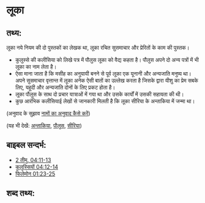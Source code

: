 # लूका #

## तथ्य: ##

लूका नये नियम की दो पुस्तकों का लेखक था, लूका रचित सुसमाचार और प्रेरितों के काम की पुस्तक।

* कुलुस्से की कलीसिया को लिखे पत्र में पौलुस लूका को वैद्य कहता है। पौलुस अपने दो अन्य पत्रों में भी लूका का नाम लेता है।
* ऐसा माना जाता है कि मसीह का अनुयायी बनने से पूर्व लूका एक यूनानी और अन्यजाति मनुष्य था। अपने सुसमाचार वृत्तान्त में लूका अनेक ऐसी बातों का उल्लेख करता है जिसके द्वारा यीशु का प्रेम सबके लिए, यहूदी और अन्यजाति दोनों के लिए प्रकट होता है।
* लूका पौलुस के साथ दो प्रचार यात्राओं में गया था और उसके कार्यों में उसकी सहायता की थी।
* कुछ आरंभिक कलीसियाई लेखों से जानकारी मिलती है कि लूका सीरिया के अन्ताकिया में जन्मा था।

(अनुवाद के सुझाव [नामों का अनुवाद कैसे करें](rc://en/ta/man/translate/translate-names))

(यह भी देखें: [अन्ताकिया](../names/antioch.md), [पौलुस](../names/paul.md), [सीरिया](../names/syria.md))

## बाइबल सन्दर्भ: ##

* [2 तीमु. 04:11-13](rc://en/tn/help/2ti/04/11)
* [कुलुस्सियों 04:12-14](rc://en/tn/help/col/04/12)
* [फिलेमोन 01:23-25](rc://en/tn/help/phm/01/23)

## शब्द तथ्य: ##

